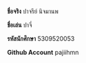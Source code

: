 ﻿**ชื่อจริง** ปาจรีย์ นิจมานพ

**ชื่อเล่น** ปาจี่

**รหัสนักศึกษา** 5309520053

**Github Account** pajiihmn